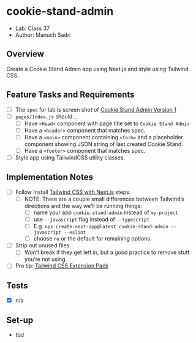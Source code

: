 # cookie-stand-admin

- Lab: Class 37
- Author: Manuch Sadri

## Overview

Create a Cookie Stand Admin app using Next.js and style using Tailwind CSS.

## Feature Tasks and Requirements

- [ ] The `spec` for lab is screen shot of [Cookie Stand Admin Version 1](https://codefellows.github.io/code-401-python-guide/curriculum/class-37/lab/cookie-stand-admin-version-1.png)
- [ ] `pages/Index.js` should…
  - [ ] Have `<Head>` component with page title set to `Cookie Stand Admin`
  - [ ] Have a `<header>` component that matches spec.
  - [ ] Have a `<main>` component containing `<form>` and a placeholder component showing JSON string of last created Cookie Stand.
  - [ ] Have a `<footer>` component that matches spec.
- [ ] Style app using TailwindCSS utility classes.

## Implementation Notes

- [ ] Follow Install [Tailwind CSS with Next.js](https://tailwindcss.com/docs/guides/nextjs) steps.
  - [ ] NOTE: There are a couple small differences between Tailwind’s directions and the way we’ll be running things:
    - [ ] name your app `cookie-stand-admin` instead of `my-project`
    - [ ] use `--javascript` flag instead of `--typescript`
    - [ ] E.g. `npx create-next-app@latest cookie-stand-admin --javascript --eslint`
    - [ ] choose `no` or the default for remaining options.
- [ ] Strip out unused files
  - [ ] Won’t break if they get left in, but a good practice to remove stuff you’re not using.
- [ ] Pro tip: [Tailwind CSS Extension Pack](https://marketplace.visualstudio.com/items?itemName=andrewmcodes.tailwindcss-extension-pack)

## Tests

- [X] n/a

## Set-up

- tbd
